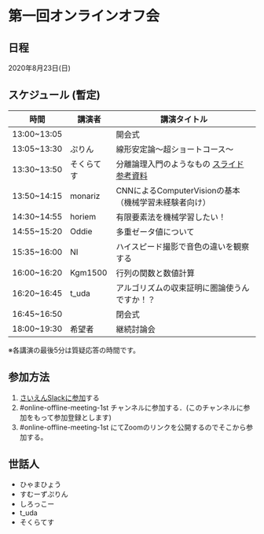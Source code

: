 # 第一回オンラインオフ会

## 日程

2020年8月23日(日)

## スケジュール (暫定)

| 時間 | 講演者 | 講演タイトル |
|  ---  |  ---  |  ---  |
| 13:00~13:05 |  | 開会式 |
| 13:05~13:30 | ぷりん | 線形安定論〜超ショートコース〜 |
| 13:30~13:50 | そくらてす | 分離論理入門のようなもの [スライド](https://sokratesnil.github.io/pdfs/SL_handout.pdf) [参考資料](https://sokratesnil.github.io/pdfs/SL.pdf) |
| 13:50~14:15 | monariz | CNNによるComputerVisionの基本（機械学習未経験者向け） |
| 14:30~14:55 | horiem | 有限要素法を機械学習したい！ |
| 14:55~15:20 | Oddie | 多重ゼータ値について |
| 15:35~16:00 | NI | ハイスピード撮影で音色の違いを観察する |
| 16:00~16:20 | Kgm1500 | 行列の関数と数値計算 |
| 16:20~16:45 | t_uda | アルゴリズムの収束証明に圏論使うんですか！？ |
| 16:45~16:50 |  | 閉会式 |
| 18:00~19:30 | 希望者 | 継続討論会 |

※各講演の最後5分は質疑応答の時間です。


## 参加方法

1. [さいえんSlackに参加](https://scienslack.github.io/#scienslack%E3%81%AE%E5%8F%82%E5%8A%A0%E6%96%B9%E6%B3%95)する
2. #online-offline-meeting-1st チャンネルに参加する．(このチャンネルに参加をもって参加登録とします)
3. #online-offline-meeting-1st にてZoomのリンクを公開するのでそこから参加する。

## 世話人
* ひゃまひょう
* すむーずぷりん
* しろっこー
* t_uda
* そくらてす
